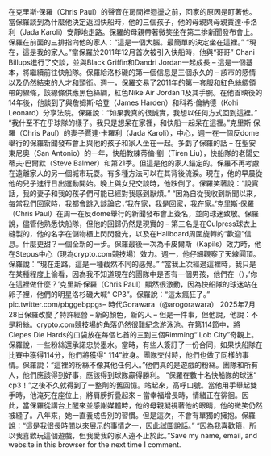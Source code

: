 在克里斯·保羅（Chris Paul）的聲音在房間裡迴盪之前，回家的原因是盯著他。當保羅談到為什麼他決定返回快船時，他的三個孩子，他的母親與母親賈達·卡洛利（Jada Karoli）安靜地走路。保羅的母親帶著微笑坐在第二排新聞發布會上。 保羅在前面的三排指向他的家人：“這是一個大腦。最簡單的決定坐在這裡。” “現在，這是我的家人。”當保羅於2011年12月首次被引入快船時，他與“哥哥” Chani Billups進行了交談，並與Black Griffin和Dandri Jordan一起成長 – 這是一個基本，將繼續前往快船隊。保羅給洛杉磯的第一個信息是三個永久的 – 該市的感情以及仍然結束的人才和頭銜。週一，保羅交易了2011年的第一套服和紅色絲綢領帶的線條，該線條供應黑色絲綢，紅色Nike Air Jordan 1及其手腕。在他首映後的14年後，他談到了與詹姆斯·哈登（James Harden）和科希·倫納德（Kohi Leonard）分享法院。保羅說：“如果我真的很誠實，我想以任何方式回到這裡。” “我什至不在乎球隊的樣子。我只是想呆在家裡，和快船一起呆在這裡。”克里斯·保羅（Chris Paul）的妻子賈達·卡羅利（Jada Karoli），中心，週一在一個反dome舉行的保羅新聞發布會上與他的孩子和家人坐在一起。多虧了保羅的話 – 在聖安東尼奧（San Antonio）的一年，快船教練蒂倫·劉（Tiren Liu），快船隊的老闆史蒂夫·巴爾默（Steve Balmer）和第21季。但這是他的家人錨定的。保羅不再考慮在遠離家人的另一個城市玩耍。有多種方法可以在其背後流淚。現在，他的早晨從他的兒子進行日出運動開始。晚上與女兒交談時，他跌倒了。保羅笑著說：“說實話，我的妻子和我的孩子們可能已經對我感到厭煩。” “因為自從我收到新聞以來，每當我們回家時，我都會跳入談論它，’我在家，我是回家，我在家。’克里斯·保羅（Chris Paul）在周一在反dome舉行的新聞發布會上簽名，並向球迷致敬。保羅說，儘管他熟悉快船隊，但他的回歸仍然是現實的 – 第三名是在Culpress球衣上縫製的，他的名字在儲物櫃上閃閃發光，以及在Hallboard周圍旋轉的“歡迎”信息。什麼更甜？一個全新的一步。保羅最後一次為卡皮爾斯（Kapils）效力時，他在Stepus中心（現為crypto.com競技場）效力。週一，他仔細觀察了天線圓頂。保羅說：“現在走路，這是一種截然不同的感覺。” “當我上次經過這裡時，我只是在某種程度上偷看，因為我不知道現在的團隊中是否有一個男孩，他們在（），’你在這裡做什麼？’克里斯·保羅（Chris Paul）顯然很激動，因為快船隊的球迷站在卵子裡，他們的明星洛杉磯大喊“ CP3”。保羅說：“這太瘋狂了。” pic.twitter.com/pbggebppgs– 時代Gorawara（@arogorawara） 2025年7月28日保羅改變了特許經營 – 新的顏色，新的人 – 但是一件事，但他說，他說：不是粉絲。crypto.com競技場的角落仍然很難紀念游泳池。在第114節中，將Clepes Die Hards的口袋放在每個匕首的三到三個Rimming“ Lob City”奇觀上。 保羅說，一些粉絲還承諾忠於墨水。當時，有些人簽訂了一份合同，如果快船隊在比賽中獲得114分，他們將獲得“ 114”紋身。團隊交付時，他們也做了同樣的事情。保羅說：“這裡的粉絲不像其他任何人。”他們真的是遊戲的粉絲。團隊和所有人，他們應該得到好事，應該得到球隊贏得勝利。 “保羅在數十名快船隊的球迷“ cp3！”之後不久就得到了一整劑的舊回憶。站起來，高呼口號。當他用手舉起雙手時，他淹死在座位上，將肩膀折疊起來 – 當幸福增長時，情緒正在徘徊。因此，當保羅從講台上醒來並感謝媒體時，他的母親凝視著他的眼睛，他的微笑仍然被縫了。八年來，她一直養成告別的習慣。但是這次，不會有單獨的擁抱。保羅說：“這是我很長時間以來展示的事情之一，因此試圖說話。” “因為我喜歡箍，所以我喜歡玩這個遊戲，但我愛我的家人遠不止於此。”Save my name, email, and website in this browser for the next time I comment.